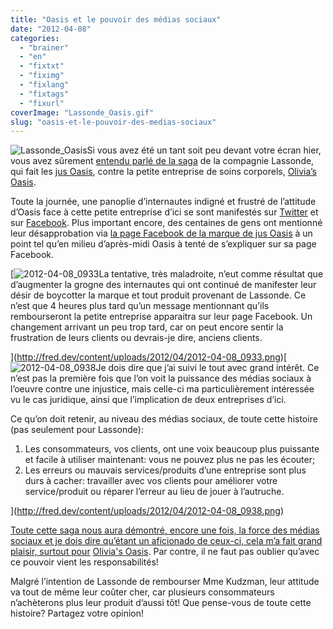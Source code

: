 ```yaml
---
title: "Oasis et le pouvoir des médias sociaux"
date: "2012-04-08"
categories: 
  - "brainer"
  - "en"
  - "fixtxt"
  - "fiximg"
  - "fixlang"
  - "fixtags"
  - "fixurl"
coverImage: "Lassonde_Oasis.gif"
slug: "oasis-et-le-pouvoir-des-medias-sociaux"
---
```


![](images/Lassonde_Oasis.gif "Lassonde_Oasis")Si vous avez été un tant soit peu devant votre écran hier, vous avez sûrement [entendu parlé de la saga](https://www.cyberpresse.ca/actualites/quebec-canada/justice-et-faits-divers/201204/07/01-4513285-pas-touche-au-mot-oasis.php) de la compagnie Lassonde, qui fait les [jus Oasis](https://www.facebook.com/oasiscanada), contre la petite entreprise de soins corporels, [Olivia’s Oasis](https://www.oliviasoasis.com/).

Toute la journée, une panoplie d’internautes indigné et frustré de l’attitude d’Oasis face à cette petite entreprise d’ici se sont manifestés sur [Twitter](https://twitter.com/#!/search/oasis) et sur [Facebook](https://www.facebook.com/oasiscanada). Plus important encore, des centaines de gens ont mentionné leur désapprobation via [la page Facebook de la marque de jus Oasis](https://www.facebook.com/oasiscanada) à un point tel qu’en milieu d’après-midi Oasis à tenté de s’expliquer sur sa page Facebook.

[![](images/2012-04-08_0933.png "2012-04-08_0933")La tentative, très maladroite, n’eut comme résultat que d’augmenter la grogne des internautes qui ont continué de manifester leur désir de boycotter la marque et tout produit provenant de Lassonde. Ce n’est que 4 heures plus tard qu’un message mentionnant qu’ils rembourseront la petite entreprise apparaitra sur leur page Facebook. Un changement arrivant un peu trop tard, car on peut encore sentir la frustration de leurs clients ou devrais-je dire, anciens clients.

](http://fred.dev/content/uploads/2012/04/2012-04-08_0933.png)[![](images/2012-04-08_0938.png "2012-04-08_0938")Je dois dire que j’ai suivi le tout avec grand intérêt. Ce n’est pas la première fois que l’on voit la puissance des médias sociaux à l’oeuvre contre une injustice, mais celle-ci ma particulièrement intéressée vu le cas juridique, ainsi que l’implication de deux entreprises d’ici.

Ce qu’on doit retenir, au niveau des médias sociaux, de toute cette histoire (pas seulement pour Lassonde):

1. Les consommateurs, vos clients, ont une voix beaucoup plus puissante et facile à utiliser maintenant: vous ne pouvez plus ne pas les écouter;
2. Les erreurs ou mauvais services/produits d’une entreprise sont plus durs à cacher: travailler avec vos clients pour améliorer votre service/produit ou réparer l’erreur au lieu de jouer à l’autruche.

](http://fred.dev/content/uploads/2012/04/2012-04-08_0938.png)

[Toute cette saga nous aura démontré, encore une fois, la force des médias sociaux et je dois dire qu’étant un aficionado de ceux-ci, cela m’a fait grand plaisir, surtout pour](http://fred.dev/content/uploads/2012/04/2012-04-08_0938.png) [Olivia's Oasis](https://www.oliviasoasis.com/). Par contre, il ne faut pas oublier qu’avec ce pouvoir vient les responsabilités!

Malgré l’intention de Lassonde de rembourser Mme Kudzman, leur attitude va tout de même leur coûter cher, car plusieurs consommateurs n’achèterons plus leur produit d’aussi tôt! Que pense-vous de toute cette histoire? Partagez votre opinion!

